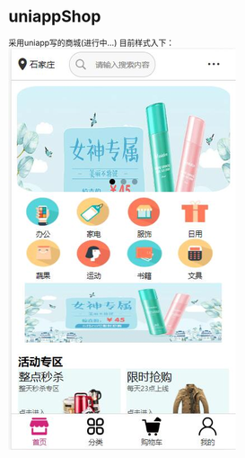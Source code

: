 # uniappShop
采用uniapp写的商城(进行中...)
目前样式入下：
![image](http://github.com/PaintedDream/Tool/raw/master/1.jpg)
